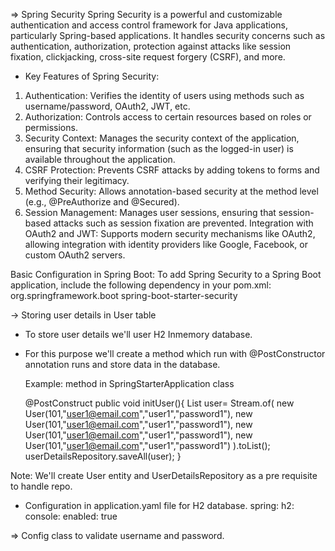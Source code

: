 => Spring Security
    Spring Security is a powerful and customizable authentication and access control framework for Java applications, particularly Spring-based applications. It handles security concerns such as authentication, authorization, protection against attacks like session fixation, clickjacking, cross-site request forgery (CSRF), and more.

- Key Features of Spring Security:
1. Authentication: Verifies the identity of users using methods such as username/password, OAuth2, JWT, etc.
2. Authorization: Controls access to certain resources based on roles or permissions.
3. Security Context: Manages the security context of the application, ensuring that security information (such as the logged-in user) is available throughout the application.
4. CSRF Protection: Prevents CSRF attacks by adding tokens to forms and verifying their legitimacy.
5. Method Security: Allows annotation-based security at the method level (e.g., @PreAuthorize and @Secured).
6. Session Management: Manages user sessions, ensuring that session-based attacks such as session fixation are prevented.
Integration with OAuth2 and JWT: Supports modern security mechanisms like OAuth2, allowing integration with identity providers like Google, Facebook, or custom OAuth2 servers.

Basic Configuration in Spring Boot:
To add Spring Security to a Spring Boot application, include the following dependency in your pom.xml:
    <dependency>
        <groupId>org.springframework.boot</groupId>
        <artifactId>spring-boot-starter-security</artifactId>
    </dependency>

-> Storing user details in User table
- To store user details we'll user H2 Inmemory database.
- For this purpose we'll create a method which run with @PostConstructor annotation runs and store data in the database.
    
    Example: method in SpringStarterApplication class

    @PostConstruct
	public void initUser(){
		List<User> user= Stream.of(
				new User(101,"user1@email.com","user1","password1"),
				new User(101,"user1@email.com","user1","password1"),
				new User(101,"user1@email.com","user1","password1"),
				new User(101,"user1@email.com","user1","password1")
				).toList();
		userDetailsRepository.saveAll(user);
	}

Note: We'll create User entity and UserDetailsRepository as a pre requisite to handle repo.
- Configuration in application.yaml file for H2 database.
        spring:
          h2:
            console:
              enabled: true

=> Config class to validate username and password.
